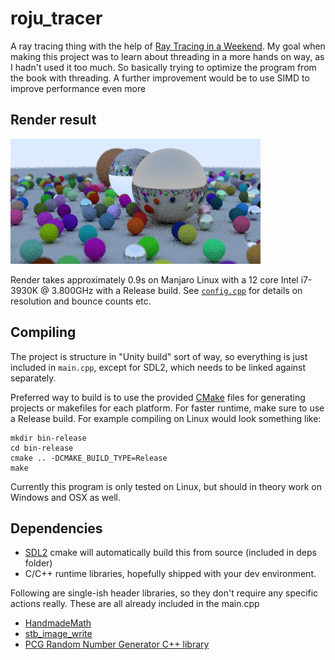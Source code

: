 # roju_tracer
A ray tracing thing with the help of [Ray Tracing in a Weekend](http://www.realtimerendering.com/raytracing/Ray%20Tracing%20in%20a%20Weekend.pdf). My goal when making this project was to learn about threading in a more hands on way, as I hadn't used it too much. So basically trying to optimize the program from the book with threading. A further improvement would be to use SIMD to improve performance even more


## Render result
![alt text](render.png "Render png")

Render takes approximately 0.9s on Manjaro Linux with a 12 core Intel i7-3930K @ 3.800GHz with a Release build. See [`config.cpp`](src/config.cpp) for details on resolution and bounce counts etc.


## Compiling
The project is structure in "Unity build" sort of way, so everything is just included in `main.cpp`, except for SDL2, which needs to be linked against separately.

Preferred way to build is to use the provided [CMake](https://cmake.org/) files for generating projects or makefiles for each platform. For faster runtime, make sure to use a Release build. For example compiling on Linux would look something like:
```
mkdir bin-release
cd bin-release
cmake .. -DCMAKE_BUILD_TYPE=Release
make
```

Currently this program is only tested on Linux, but should in theory work on Windows and OSX as well.


## Dependencies
- [SDL2](http://libsdl.org/) cmake will automatically build this from source (included in deps folder)
- C/C++ runtime libraries, hopefully shipped with your dev environment.

Following are single-ish header libraries, so they don't require any specific actions really. These are all already included in the main.cpp
- [HandmadeMath](https://github.com/HandmadeMath/Handmade-Math)
- [stb_image_write](https://github.com/nothings/stb)
- [PCG Random Number Generator C++ library](https://github.com/imneme/pcg-cpp)

